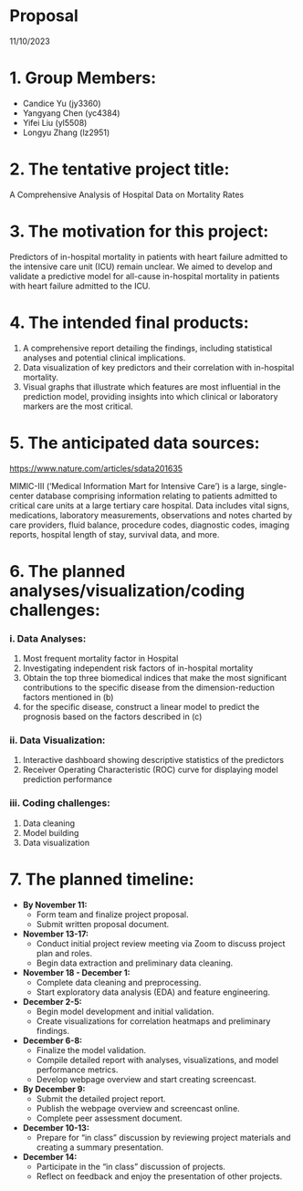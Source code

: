 Proposal
================
11/10/2023

# 1. Group Members:

- Candice Yu (jy3360)
- Yangyang Chen (yc4384)
- Yifei Liu (yl5508)
- Longyu Zhang (lz2951)

# 2. The tentative project title:

A Comprehensive Analysis of Hospital Data on Mortality Rates

# 3. The motivation for this project:

Predictors of in-hospital mortality in patients with heart failure
admitted to the intensive care unit (ICU) remain unclear. We aimed to
develop and validate a predictive model for all-cause in-hospital
mortality in patients with heart failure admitted to the ICU.

# 4. The intended final products:

1.  A comprehensive report detailing the findings, including statistical
    analyses and potential clinical implications.
2.  Data visualization of key predictors and their correlation with
    in-hospital mortality.  
3.  Visual graphs that illustrate which features are most influential in
    the prediction model, providing insights into which clinical or
    laboratory markers are the most critical.

# 5. The anticipated data sources:

<https://www.nature.com/articles/sdata201635>

MIMIC-III (‘Medical Information Mart for Intensive Care’) is a large,
single-center database comprising information relating to patients
admitted to critical care units at a large tertiary care hospital. Data
includes vital signs, medications, laboratory measurements, observations
and notes charted by care providers, fluid balance, procedure codes,
diagnostic codes, imaging reports, hospital length of stay, survival
data, and more.

# 6. The planned analyses/visualization/coding challenges:

### i. Data Analyses:

1.  Most frequent mortality factor in Hospital
2.  Investigating independent risk factors of in-hospital mortality
3.  Obtain the top three biomedical indices that make the most
    significant contributions to the specific disease from the
    dimension-reduction factors mentioned in (b)
4.  for the specific disease, construct a linear model to predict the
    prognosis based on the factors described in (c)

### ii. Data Visualization:

1.  Interactive dashboard showing descriptive statistics of the
    predictors
2.  Receiver Operating Characteristic (ROC) curve for displaying model
    prediction performance

### iii. Coding challenges:

1.  Data cleaning
2.  Model building
3.  Data visualization

# 7. The planned timeline:

- **By November 11:**
  - Form team and finalize project proposal.
  - Submit written proposal document.
- **November 13-17:**
  - Conduct initial project review meeting via Zoom to discuss project
    plan and roles.
  - Begin data extraction and preliminary data cleaning.
- **November 18 - December 1:**
  - Complete data cleaning and preprocessing.
  - Start exploratory data analysis (EDA) and feature engineering.
- **December 2-5:**
  - Begin model development and initial validation.
  - Create visualizations for correlation heatmaps and preliminary
    findings.
- **December 6-8:**
  - Finalize the model validation.
  - Compile detailed report with analyses, visualizations, and model
    performance metrics.
  - Develop webpage overview and start creating screencast.
- **By December 9:**
  - Submit the detailed project report.
  - Publish the webpage overview and screencast online.
  - Complete peer assessment document.
- **December 10-13:**
  - Prepare for “in class” discussion by reviewing project materials and
    creating a summary presentation.
- **December 14:**
  - Participate in the “in class” discussion of projects.
  - Reflect on feedback and enjoy the presentation of other projects.
